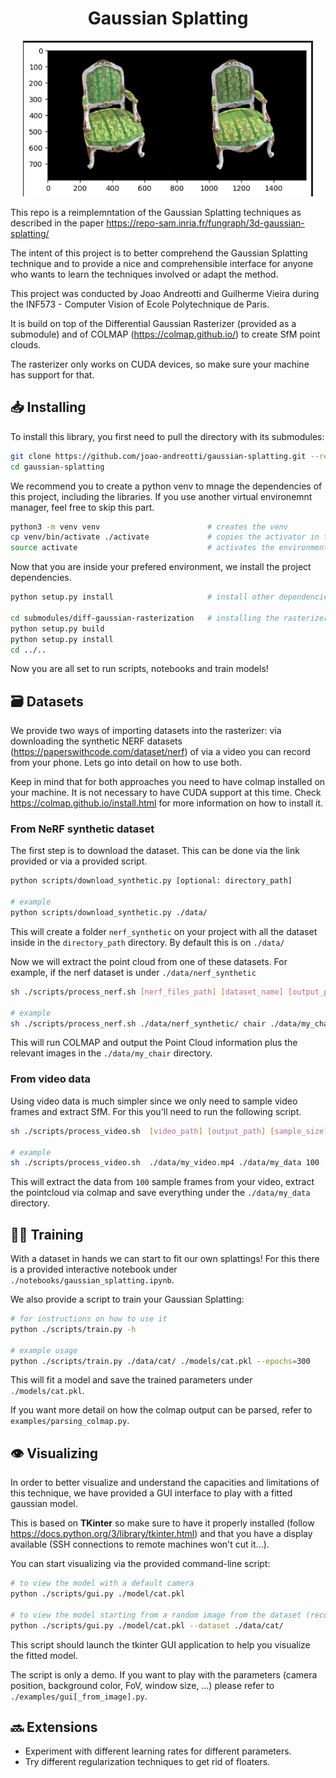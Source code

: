 <div align="center">

# Gaussian Splatting
![Image comparisson](./assets/image.png)
</div>



This repo is a reimplemntation of the Gaussian Splatting techniques as described in the paper https://repo-sam.inria.fr/fungraph/3d-gaussian-splatting/

The intent of this project is to better comprehend the Gaussian Splatting technique and to provide a nice and comprehensible interface for anyone who wants to learn the techniques involved or adapt the method.

This project was conducted by Joao Andreotti and Guilherme Vieira during the INF573 - Computer Vision of Ecole Polytechnique de Paris.

It is build on top of the Differential Gaussian Rasterizer (provided as a submodule) and of COLMAP (https://colmap.github.io/) to create SfM point clouds.

The rasterizer only works on CUDA devices, so make sure your machine has support for that.


## 📥 Installing
To install this library, you first need to pull the directory with its submodules:
```bash
git clone https://github.com/joao-andreotti/gaussian-splatting.git --recursive
cd gaussian-splatting
```

We recommend you to create a python venv to mnage the dependencies of this project, including the libraries. If you use another virtual environemnt manager, feel free to skip this part.
```bash
python3 -m venv venv                        # creates the venv
cp venv/bin/activate ./activate             # copies the activator in the local module
source activate                             # activates the environment
```

Now that you are inside your prefered environment, we install the project dependencies.

```bash
python setup.py install                     # install other dependencies

cd submodules/diff-gaussian-rasterization   # installing the rasterizer
python setup.py build
python setup.py install
cd ../..
```

Now you are all set to run scripts, notebooks and train models!


## 🗃 Datasets
We provide two ways of importing datasets into the rasterizer: via downloading the synthetic NERF datasets (https://paperswithcode.com/dataset/nerf) of via a video you can record from your phone. Lets go into detail on how to use both.

Keep in mind that for both approaches you need to have colmap installed on your machine. It is not necessary to have CUDA support at this time. Check https://colmap.github.io/install.html for more information on how to install it.


### From NeRF synthetic dataset
The first step is to download the dataset. This can be done via the link provided or via a provided script.
```bash
python scripts/download_synthetic.py [optional: directory_path]

# example
python scripts/download_synthetic.py ./data/
```

This will create a folder `nerf_synthetic` on your project with all the dataset inside in the `directory_path` directory. By default this is on `./data/`

Now we will extract the point cloud from one of these datasets.
For example, if the nerf dataset is under `./data/nerf_synthetic`

```bash
sh ./scripts/process_nerf.sh [nerf_files_path] [dataset_name] [output_path]

# example
sh ./scripts/process_nerf.sh ./data/nerf_synthetic/ chair ./data/my_chair
```

This will run COLMAP and output the Point Cloud information plus the relevant images in the `./data/my_chair` directory.


### From video data
Using video data is much simpler since we only need to sample video frames and extract SfM.
For this you'll need to run the following script.

```bash
sh ./scripts/process_video.sh  [video_path] [output_path] [sample_size]

# example
sh ./scripts/process_video.sh  ./data/my_video.mp4 ./data/my_data 100
```

This will extract the data from `100` sample frames from your video, extract the pointcloud via colmap and save everything under the `./data/my_data` directory.

## 🏋️‍♀️ Training
With a dataset in hands we can start to fit our own splattings!
For this there is a provided interactive notebook under `./notebooks/gaussian_splatting.ipynb`.

We also provide a script to train your Gaussian Splatting:
```bash
# for instructions on how to use it
python ./scripts/train.py -h

# example usage
python ./scripts/train.py ./data/cat/ ./models/cat.pkl --epochs=300
```

This will fit a model and save the trained parameters under `./models/cat.pkl`.

If you want more detail on how the colmap output can be parsed, refer to `examples/parsing_colmap.py`.


## 👁 Visualizing
In order to better visualize and understand the capacities and limitations of this technique, we have provided a GUI interface to play with a fitted gaussian model.

This is based on **TKinter** so make sure to have it properly installed (follow https://docs.python.org/3/library/tkinter.html) and that you have a display available (SSH connections to remote machines won't cut it...).

You can start visualizing via the provided command-line script:
```bash
# to view the model with a default camera
python ./scripts/gui.py ./model/cat.pkl

# to view the model starting from a random image from the dataset (recommended)
python ./scripts/gui.py ./model/cat.pkl --dataset ./data/cat/
```

This script should launch the tkinter GUI application to help you visualize the fitted model.


The script is only a demo. If you want to play with the parameters (camera position, background color, FoV, window size, ...) please refer to `./examples/gui[_from_image].py`.


## 🔜 Extensions
- Experiment with different learning rates for different parameters.
- Try different regularization techniques to get rid of floaters.


